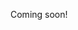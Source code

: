 Coming soon!

<!--

https://www.youtube.com/watch?v=Li_MGFRNqOE
https://www.youtube.com/watch?v=NVYzcC8NatE
https://www.youtube.com/watch?v=z6Ib0NnI_cw

-->
